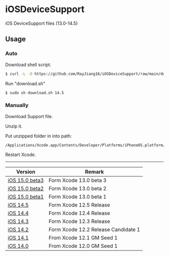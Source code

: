 # iOSDeviceSupport

iOS DeviceSupport files (13.0-14.5)


## Usage

### Auto

Download shell script.

```sh
$ curl -L -O https://github.com/RayJiang16/iOSDeviceSupport/raw/main/download.sh
```

Run "download.sh"

```shell
$ sudo sh download.sh 14.5
```



### Manually

Download Support file.

Unzip it.

Put unzipped folder in into path:

```
/Applications/Xcode.app/Contents/Developer/Platforms/iPhoneOS.platform/DeviceSupport
```

Restart Xcode.

---

| Version | Remark |
| ----- | ----  |
| [iOS 15.0 beta3](https://github.com/RayJiang16/iOSDeviceSupport/raw/main/DeviceSupport/beta/15.0-beta3.zip) | Form Xcode 13.0 beta 3 |
| [iOS 15.0 beta2](https://github.com/RayJiang16/iOSDeviceSupport/raw/main/DeviceSupport/beta/15.0-beta2.zip) | Form Xcode 13.0 beta 2 |
| [iOS 15.0 beta1](https://github.com/RayJiang16/iOSDeviceSupport/raw/main/DeviceSupport/beta/15.0-beta1.zip) | Form Xcode 13.0 beta 1 |
| [iOS 14.5](https://github.com/RayJiang16/iOSDeviceSupport/raw/main/DeviceSupport/iOS14/14.5.zip) | Form Xcode 12.5 Release |
| [iOS 14.4](https://github.com/RayJiang16/iOSDeviceSupport/raw/main/DeviceSupport/iOS14/14.4.zip) | Form Xcode 12.4 Release |
| [iOS 14.3](https://github.com/RayJiang16/iOSDeviceSupport/raw/main/DeviceSupport/iOS14/14.3.zip) | Form Xcode 12.3 Release |
| [iOS 14.2](https://github.com/RayJiang16/iOSDeviceSupport/raw/main/DeviceSupport/iOS14/14.2.zip) | Form Xcode 12.2 Release Candidate 1 |
| [iOS 14.1](https://github.com/RayJiang16/iOSDeviceSupport/raw/main/DeviceSupport/iOS14/14.1.zip) | From Xcode 12.1 GM Seed 1 |
| [iOS 14.0](https://github.com/RayJiang16/iOSDeviceSupport/raw/main/DeviceSupport/iOS14/14.0.zip) | From Xcode 12.0 GM Seed 1 |

